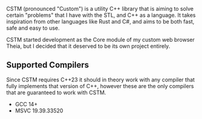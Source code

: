 CSTM (pronounced "Custom") is a utility C++ library that is aiming to solve certain "problems" that I have with the STL, and C++ as a language.
It takes inspiration from other languages like Rust and C#, and aims to be both fast, safe and easy to use.

CSTM started development as the Core module of my custom web browser Theia, but I decided that it deserved to be its own project entirely.

## Supported Compilers
Since CSTM requires C++23 it should in theory work with any compiler that fully implements that version of C++, however these are the only compilers that are guaranteed to work with CSTM.
- GCC 14+
- MSVC 19.39.33520
